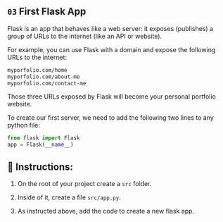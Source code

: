 ## `03` First Flask App

Flask is an app that behaves like a web server: it exposes (publishes) a group of URLs to the internet (like an API or website). 

For example, you can use Flask with a domain and expose the following URLs to the internet: 

```txt
myporfolio.com/home
myporfolio.com/about-me
myporfolio.com/contact-me
```

Those three URLs exposed by Flask will become your personal portfolio website.

To create our first server, we need to add the following two lines to any python file:

```python
from flask import Flask
app = Flask(__name__)
```
## 📝 Instructions:

1. On the root of your project create a `src` folder.  

2. Inside of it, create a file `src/app.py`. 

3. As instructed above, add the code to create a new flask app.

